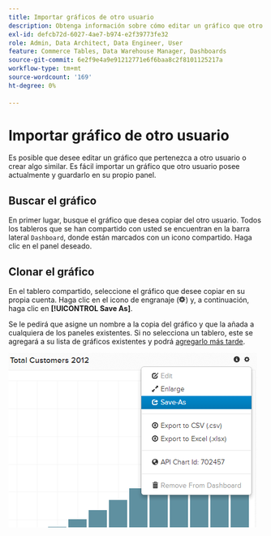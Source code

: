 ```yaml
---
title: Importar gráficos de otro usuario
description: Obtenga información sobre cómo editar un gráfico que otro usuario posee o crear algo similar.
exl-id: defcb72d-6027-4ae7-b974-e2f39773fe32
role: Admin, Data Architect, Data Engineer, User
feature: Commerce Tables, Data Warehouse Manager, Dashboards
source-git-commit: 6e2f9e4a9e91212771e6f6baa8c2f8101125217a
workflow-type: tm+mt
source-wordcount: '169'
ht-degree: 0%

---
```


# Importar gráfico de otro usuario

Es posible que desee editar un gráfico que pertenezca a otro usuario o crear algo similar. Es fácil importar un gráfico que otro usuario posee actualmente y guardarlo en su propio panel.

## Buscar el gráfico

En primer lugar, busque el gráfico que desea copiar del otro usuario. Todos los tableros que se han compartido con usted se encuentran en la barra lateral `Dashboard`, donde están marcados con un icono compartido. Haga clic en el panel deseado.

## Clonar el gráfico

En el tablero compartido, seleccione el gráfico que desee copiar en su propia cuenta. Haga clic en el icono de engranaje (![](../../assets/gear-icon.png)) y, a continuación, haga clic en **[!UICONTROL Save As]**.

Se le pedirá que asigne un nombre a la copia del gráfico y que la añada a cualquiera de los paneles existentes. Si no selecciona un tablero, este se agregará a su lista de gráficos existentes y podrá [agregarlo más tarde](../../data-user/dashboards/add-charts-dashboard.md).

![clientes totales](../../assets/total-customers.png)
